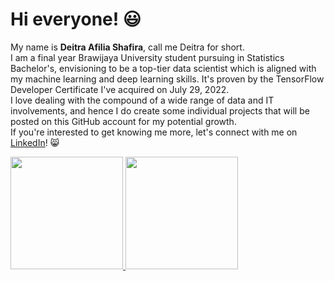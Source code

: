 # Hi everyone! :smiley: 

My name is **Deitra Afilia Shafira**, call me Deitra for short.  
I am a final year Brawijaya University student pursuing in Statistics Bachelor's, envisioning to be a top-tier data scientist which is aligned with my machine learning and deep learning skills. It's proven by the TensorFlow Developer Certificate I've acquired on July 29, 2022.  
I love dealing with the compound of a wide range of data and IT involvements, and hence I do create some individual projects that will be posted on this GitHub account for my potential growth.  
If you're interested to get knowing me more, let's connect with me on [LinkedIn](https://www.linkedin.com/in/deitrashafira/)! :smile_cat:  

<p align="left">
<a href="https://github.com/deitrashafira">
  <img height="180em" src="https://github-readme-stats-eight-theta.vercel.app/api?username=deitrashafira&show_icons=true&theme=algolia&include_all_commits=true&count_private=true"/>
  <img height="180em" src="https://github-readme-stats-eight-theta.vercel.app/api/top-langs/?username=deitrashafira&layout=compact&langs_count=8&theme=algolia"/>
</a>
</p>
